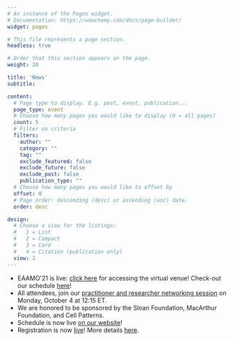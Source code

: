 ```yaml
---
# An instance of the Pages widget.
# Documentation: https://wowchemy.com/docs/page-builder/
widget: pages

# This file represents a page section.
headless: true

# Order that this section appears on the page.
weight: 20

title: 'News'
subtitle:

content:
  # Page type to display. E.g. post, event, publication...
  page_type: event
  # Choose how many pages you would like to display (0 = all pages)
  count: 5
  # Filter on criteria
  filters:
    author: ""
    category: ""
    tag: ""
    exclude_featured: false
    exclude_future: false
    exclude_past: false
    publication_type: ""
  # Choose how many pages you would like to offset by
  offset: 0
  # Page order: descending (desc) or ascending (asc) date.
  order: desc

design:
  # Choose a view for the listings:
  #   1 = List
  #   2 = Compact
  #   3 = Card
  #   4 = Citation (publication only)
  view: 2
---
```


- EAAMO'21 is live: [click here](https://eaamo.org/virtualvenue/) for accessing the virtual venue! Check-out our schedule [here](https://eaamo.org/schedule/)!
- All attendees, join our [practitioner and researcher networking session](/networking/) on Monday, October 4 at 12:15 ET.
- We are honored to be sponsored by the Sloan Foundation, MacArthur Foundation, and Cell Patterns.
- Schedule is now live [on our website](/schedule)! 
- Registration is now [live](https://www.eventbrite.com/e/acm-eaamo-2021-by-md4sg-tickets-162602387117)! More details [here](https://eaamo.org/registration/).
